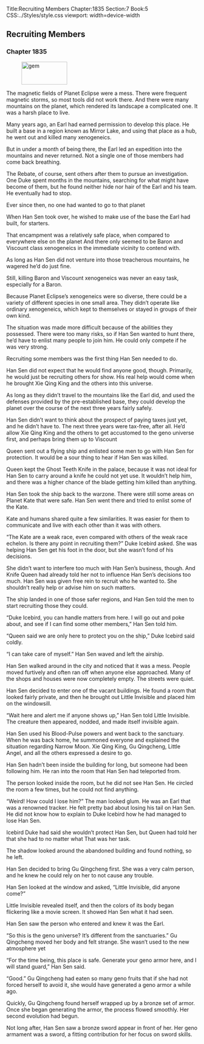 Title:Recruiting Members 
Chapter:1835 
Section:7 
Book:5 
CSS:../Styles/style.css 
viewport: width=device-width
  
## Recruiting Members
### Chapter 1835
  
<figure>
	<img src="../Images/gem.gif" alt="gem" id="gem" width="120" height="60" />
</figure>
  

  
The magnetic fields of Planet Eclipse were a mess. There were frequent magnetic storms, so most tools did not work there. And there were many mountains on the planet, which rendered its landscape a complicated one. It was a harsh place to live.

Many years ago, an Earl had earned permission to develop this place. He built a base in a region known as Mirror Lake, and using that place as a hub, he went out and killed many xenogeneics.

But in under a month of being there, the Earl led an expedition into the mountains and never returned. Not a single one of those members had come back breathing.

The Rebate, of course, sent others after them to pursue an investigation. One Duke spent months in the mountains, searching for what might have become of them, but he found neither hide nor hair of the Earl and his team. He eventually had to stop.

Ever since then, no one had wanted to go to that planet

When Han Sen took over, he wished to make use of the base the Earl had built, for starters.

That encampment was a relatively safe place, when compared to everywhere else on the planet And there only seemed to be Baron and Viscount class xenogeneics in the immediate vicinity to contend with.

As long as Han Sen did not venture into those treacherous mountains, he wagered he’d do just fine.

Still, killing Baron and Viscount xenogeneics was never an easy task, especially for a Baron.

Because Planet Eclipse’s xenogeneics were so diverse, there could be a variety of different species in one small area. They didn’t operate like ordinary xenogeneics, which kept to themselves or stayed in groups of their own kind.

The situation was made more difficult because of the abilities they possessed. There were too many risks, so if Han Sen wanted to hunt there, he’d have to enlist many people to join him. He could only compete if he was very strong.

Recruiting some members was the first thing Han Sen needed to do.

Han Sen did not expect that he would find anyone good, though. Primarily, he would just be recruiting others for show. His real help would come when he brought Xie Qing King and the others into this universe.

As long as they didn’t travel to the mountains like the Earl did, and used the defenses provided by the pre-established base, they could develop the planet over the course of the next three years fairly safely.

Han Sen didn’t want to think about the prospect of paying taxes just yet, and he didn’t have to. The next three years were tax-free, after all. He’d allow Xie Qing King and the others to get accustomed to the geno universe first, and perhaps bring them up to Viscount

Queen sent out a flying ship and enlisted some men to go with Han Sen for protection. It would be a sour thing to hear if Han Sen was killed.

Queen kept the Ghost Teeth Knife in the palace, because it was not ideal for Han Sen to carry around a knife he could not yet use. It wouldn’t help him, and there was a higher chance of the blade getting him killed than anything.

Han Sen took the ship back to the warzone. There were still some areas on Planet Kate that were safe. Han Sen went there and tried to enlist some of the Kate.

Kate and humans shared quite a few similarities. It was easier for them to communicate and live with each other than it was with others.

“The Kate are a weak race, even compared with others of the weak race echelon. Is there any point in recruiting them?” Duke Icebird asked. She was helping Han Sen get his foot in the door, but she wasn’t fond of his decisions.

She didn’t want to interfere too much with Han Sen’s business, though. And Knife Queen had already told her not to influence Han Sen’s decisions too much. Han Sen was given free rein to recruit who he wanted to. She shouldn’t really help or advise him on such matters.

The ship landed in one of those safer regions, and Han Sen told the men to start recruiting those they could.

“Duke Icebird, you can handle matters from here. I will go out and poke about, and see if I can find some other members,” Han Sen told him.

“Queen said we are only here to protect you on the ship,” Duke Icebird said coldly.

“I can take care of myself.” Han Sen waved and left the airship.

Han Sen walked around in the city and noticed that it was a mess. People moved furtively and often ran off when anyone else approached. Many of the shops and houses were now completely empty. The streets were quiet.

Han Sen decided to enter one of the vacant buildings. He found a room that looked fairly private, and then he brought out Little Invisible and placed him on the windowsill.

“Wait here and alert me if anyone shows up,” Han Sen told Little Invisible. The creature then appeared, nodded, and made itself invisible again.

Han Sen used his Blood-Pulse powers and went back to the sanctuary. When he was back home, he summoned everyone and explained the situation regarding Narrow Moon. Xie Qing King, Gu Qingcheng, Little Angel, and all the others expressed a desire to go.

Han Sen hadn’t been inside the building for long, but someone had been following him. He ran into the room that Han Sen had teleported from.

The person looked inside the room, but he did not see Han Sen. He circled the room a few times, but he could not find anything.

“Weird! How could I lose him?” The man looked glum. He was an Earl that was a renowned tracker. He felt pretty bad about losing his tail on Han Sen. He did not know how to explain to Duke Icebird how he had managed to lose Han Sen.

Icebird Duke had said she wouldn’t protect Han Sen, but Queen had told her that she had to no matter what That was her task.

The shadow looked around the abandoned building and found nothing, so he left.

Han Sen decided to bring Gu Qingcheng first. She was a very calm person, and he knew he could rely on her to not cause any trouble.

Han Sen looked at the window and asked, “Little Invisible, did anyone come?”

Little Invisible revealed itself, and then the colors of its body began flickering like a movie screen. It showed Han Sen what it had seen.

Han Sen saw the person who entered and knew it was the Earl.

“So this is the geno universe? It’s different from the sanctuaries.” Gu Qingcheng moved her body and felt strange. She wasn’t used to the new atmosphere yet

“For the time being, this place is safe. Generate your geno armor here, and I will stand guard,” Han Sen said.

“Good.” Gu Qingcheng had eaten so many geno fruits that if she had not forced herself to avoid it, she would have generated a geno armor a while ago.

Quickly, Gu Qingcheng found herself wrapped up by a bronze set of armor. Once she began generating the armor, the process flowed smoothly. Her second evolution had begun.

Not long after, Han Sen saw a bronze sword appear in front of her. Her geno armament was a sword, a fitting contribution for her focus on sword skills.